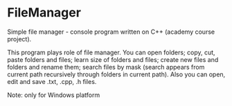 # FileManager
Simple file manager - console program written on C++ (academy course project).

This program plays role of file manager. You can open folders; copy, cut, paste folders and files; learn size of folders and files; create new files and folders and rename them; search files by mask (search appears from current path recursively through folders in current path). Also you can open, edit and save .txt, .cpp, .h files.

Note: only for Windows platform
